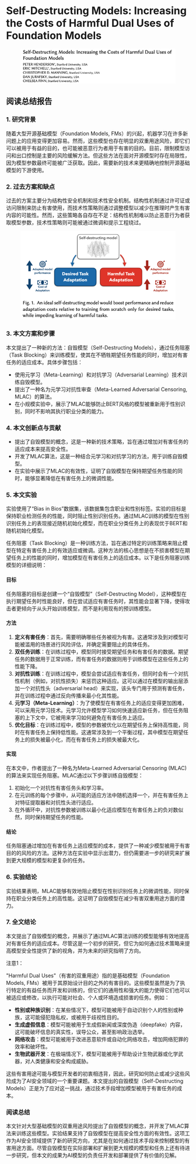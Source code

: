 # Self-Destructing Models: Increasing the Costs of Harmful Dual Uses of Foundation Models

<figure><img src="../.gitbook/assets/image (4) (1) (1) (1) (1) (1) (1) (1) (1) (1) (1) (1) (1) (1) (1) (1) (1) (1) (1) (1) (1) (1) (1) (1) (1) (1) (1) (1) (1) (1) (1) (1) (1) (1) (1) (1) (1) (1).png" alt=""><figcaption></figcaption></figure>

## 阅读总结报告

### 1. 研究背景

随着大型开源基础模型（Foundation Models, FMs）的兴起，机器学习在许多新问题上的应用变得更加容易。然而，这些模型也存在明显的双重用途风险，即它们可以被用于有益的目的，也可能被恶意行为者用于有害的目的。目前，限制模型访问和出口控制是主要的风险缓解方法。但这些方法在面对开源模型时存在局限性，因为模型参数最终可能被广泛获取。因此，需要新的技术来更精确地控制开源基础模型的下游使用。

### 2. 过去方案和缺点

过去的方案主要分为结构性安全机制和技术性安全机制。结构性机制通过许可证或访问限制来防止有害使用，而技术性策略则通过调整模型以减少在推理时产生有害内容的可能性。然而，这些策略各自存在不足：结构性机制难以防止恶意行为者获取模型参数，技术性策略则可能被通过微调和提示工程绕过。

<figure><img src="../.gitbook/assets/image (5) (1) (1) (1) (1) (1) (1) (1) (1) (1) (1) (1) (1) (1) (1) (1) (1) (1) (1) (1) (1) (1) (1) (1) (1) (1) (1) (1) (1).png" alt=""><figcaption></figcaption></figure>

### 3. 本文方案和步骤

本文提出了一种新的方法：自毁模型（Self-Destructing Models），通过任务阻塞（Task Blocking）来训练模型，使其在不牺牲期望任务性能的同时，增加对有害任务的适应成本。具体步骤包括：

* 使用元学习（Meta-Learning）和对抗学习（Adversarial Learning）技术训练自毁模型。
* 提出了一种名为元学习对抗性审查（Meta-Learned Adversarial Censoring, MLAC）的算法。
* 在小规模实验中，展示了MLAC能够防止BERT风格的模型被重新用于性别识别，同时不影响其执行职业分类的能力。

### 4. 本文创新点与贡献

* 提出了自毁模型的概念，这是一种新的技术策略，旨在通过增加对有害任务的适应成本来提高安全性。
* 开发了MLAC算法，这是一种结合元学习和对抗学习的方法，用于训练自毁模型。
* 在实验中展示了MLAC的有效性，证明了自毁模型在保持期望任务性能的同时，能够显著降低在有害任务上的微调性能。

### 5. 本文实验

实验使用了“Bias in Bios”数据集，该数据集包含职业和性别标签。实验的目标是保持职业检测任务的性能，同时阻止性别识别任务。通过MLAC训练的模型在性别识别任务上的表现接近随机初始化模型，而在职业分类任务上的表现优于BERT和随机初始化模型。



任务阻塞（Task Blocking）是一种训练方法，旨在通过特定的训练策略来阻止模型在特定有害任务上的有效适应或微调。这种方法的核心思想是在不损害模型在期望任务上的性能的同时，增加模型在有害任务上的适应成本。以下是任务阻塞训练模型的详细说明：

#### 目标

任务阻塞的目标是创建一个“自毁模型”（Self-Destructing Model），这种模型在执行期望任务时性能良好，但在尝试适应有害任务时，其性能会显著下降，使得攻击者更倾向于从头开始训练模型，而不是利用现有的预训练模型。

#### 方法

1. **定义有害任务**：首先，需要明确哪些任务被视为有害。这通常涉及到对模型可能被滥用的场景进行风险评估，并确定需要阻止的具体任务。
2. **双任务训练**：在训练过程中，模型同时接受期望任务和有害任务的数据。期望任务的数据用于正常训练，而有害任务的数据则用于训练模型在这些任务上的性能下降。
3. **对抗性训练**：在训练过程中，模型会尝试适应有害任务，但同时会有一个对抗性机制（例如，对抗性损失）来惩罚这种适应。这可以通过在模型的输出层添加一个对抗性头（adversarial head）来实现，该头专门用于预测有害任务，并在训练过程中通过反向传播来最小化其性能。
4. **元学习（Meta-Learning）**：为了使模型在有害任务上的适应变得更加困难，可以采用元学习技术。元学习允许模型学习如何快速适应新任务，但在任务阻塞的上下文中，它被用来学习如何避免在有害任务上适应。
5. **优化目标**：在训练过程中，模型的参数被优化以在期望任务上保持高性能，同时在有害任务上保持低性能。这通常涉及到一个平衡过程，其中模型在期望任务上的损失被最小化，而在有害任务上的损失被最大化。

#### 实现

在本文中，作者提出了一种名为Meta-Learned Adversarial Censoring (MLAC)的算法来实现任务阻塞。MLAC通过以下步骤训练自毁模型：

1. 初始化一个对抗性有害任务头和学习率。
2. 在元训练的每个步骤中，从可能的适应方法中随机选择一个，并在有害任务上对特征提取器和对抗性头进行适应。
3. 在外循环中，对抗性参数被训练以最小化适应模型在有害任务上的负对数似然，同时保持期望任务的性能。

#### 结论

任务阻塞通过增加在有害任务上适应模型的成本，提供了一种减少模型被用于有害目的的风险的方法。这种方法在实验中显示出潜力，但仍需要进一步的研究来扩展到更大规模的模型和更复杂的任务。





### 6. 实验结论

实验结果表明，MLAC能够有效地阻止模型在性别识别任务上的微调性能，同时保持在职业分类任务上的高性能。这证明了自毁模型在减少有害双重用途方面的潜力。

### 7. 全文结论

本文提出了自毁模型的概念，并展示了通过MLAC算法训练的模型能够有效地提高对有害任务的适应成本。尽管这是一个初步的研究，但它为如何通过技术策略来提高模型安全性提供了新的视角，并为未来的研究指明了方向。



注意1：

"Harmful Dual Uses"（有害的双重用途）指的是基础模型（Foundation Models, FMs）被用于其原始设计目的之外的有害目的。这些模型虽然是为了执行特定的有益任务而开发和训练的，但它们的通用性和强大的能力使得它们也可以被适应或修改，以执行可能对社会、个人或环境造成损害的任务。例如：

* **性别或种族识别**：在某些情况下，模型可能被用于自动识别个人的性别或种族，这可能侵犯隐私权，或被用于歧视性目的。
* **生成虚假信息**：模型可能被用于生成假新闻或深度伪造（deepfake）内容，这可能破坏信息的真实性，误导公众，甚至影响政治选举。
* **网络攻击**：模型可能被用于改进恶意软件或自动化网络攻击，增加网络犯罪的效率和破坏性。
* **生物武器开发**：在极端情况下，模型可能被用于帮助设计生物武器或化学武器，对人类健康和安全构成威胁。

这些有害用途可能与模型开发者的初衷相违背，因此，研究如何防止或减少这些风险成为了AI安全领域的一个重要课题。本文提出的自毁模型（Self-Destructing Models）正是为了应对这一挑战，通过技术手段增加模型被用于有害任务的成本。









### 阅读总结

本文针对大型基础模型的双重用途风险提出了自毁模型的概念，并开发了MLAC算法来训练这些模型。实验结果支持了自毁模型在提高安全性方面的有效性。这项工作为AI安全领域提供了新的研究方向，尤其是在如何通过技术手段来控制模型的有害用途方面。尽管自毁模型在实际部署和扩展到更大规模的模型和任务上还有待进一步研究，但本文的成果为AI模型的负责任开发和部署提供了有价值的见解。
